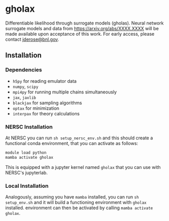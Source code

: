 # gholax
Differentiable likelihood through surrogate models (gholas). Neural network surrogate models and data from https://arxiv.org/abs/XXXX.XXXX will be made available upon acceptance of this work. For early access, please contact jderose@bnl.gov.

## Installation
### Dependencies
- `h5py` for reading emulator data
- `numpy`, `scipy`
- `mpi4py` for running multiple chains simultaneously
- `jax`, `jaxlib`
- `blackjax` for sampling algorithms
- `optax` for minimization
- `interpax` for theory calculations

### NERSC Installation
At NERSC you can run `sh setup_nersc_env.sh` and this should create a functional conda environment,
that you can activate as follows:

```bash
module load python
mamba activate gholax
```
This is equipped with a jupyter kernel named `gholax` that you can use with NERSC's jupyterlab.

### Local Installation 
Analogously, assuming you have `mamba` installed, you can run `sh setup_env.sh` and it will build a functioning environment with `gholax` installed. 
environment can then be activated by calling `mamba activate gholax`. 


